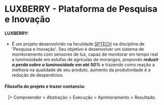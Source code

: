 # LUXBERRY - Plataforma de Pesquisa e Inovação

#### LUXBERRY:
- É um projeto desenvolvido na faculdade [SPTECH](https://www.sptech.school/) na disciplina de 'Pesquisa e Inovação'. Seu objetivo é desenvolver um sistema de monitoramento com 
sensores de luz, capaz de monitorar em tempo real a luminosidade em estufas de agriculas de morangos, propondo <b><i>reduzir a perda sobre a luminosidade em até 50%</i></b> e trazendo como reação a melhora na qualidade de seu produto, aumento da produtividade é a redução de desperdícios.

#### Filosofia do projeto e trazer contancia:

<center>
|> Compreender
>    Abstração
>       Execução
>         Aprimoramento
>           Resultado.
</center>


